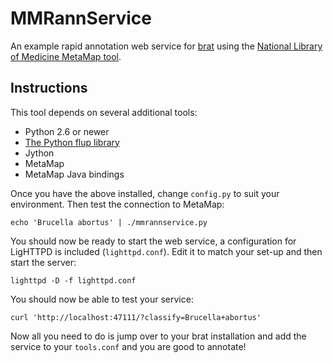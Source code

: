 # MMRannService #

An example rapid annotation web service for [brat][brat] using the [National
Library of Medicine MetaMap tool][metamap].

[brat]: http://brat.nlplab.org
[metamap]: http://metamap.nlm.nih.gov/

## Instructions ##

This tool depends on several additional tools:

* Python 2.6 or newer
* [The Python flup library][flup]
* Jython
* MetaMap
* MetaMap Java bindings

Once you have the above installed, change `config.py` to suit your
environment. Then test the connection to MetaMap:

    echo 'Brucella abortus' | ./mmrannservice.py

You should now be ready to start the web service, a configuration for LigHTTPD
is included (`lighttpd.conf`). Edit it to match your set-up and then start the
server:

    lighttpd -D -f lighttpd.conf

You should now be able to test your service:

    curl 'http://localhost:47111/?classify=Brucella+abortus'

Now all you need to do is jump over to your brat installation and add the
service to your `tools.conf` and you are good to annotate!

[flup]: http://pypi.python.org/pypi/flup
